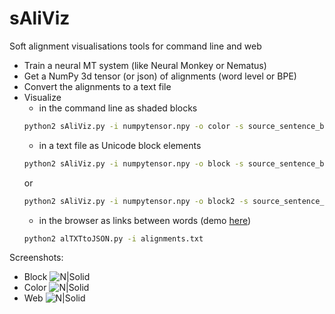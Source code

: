 # sAliViz
Soft alignment visualisations tools for command line and web
  - Train a neural MT system (like Neural Monkey or Nematus)
  - Get a NumPy 3d tensor (or json) of alignments (word level or BPE)
  - Convert the alignments to a text file
  - Visualize
    - in the command line as shaded blocks
    ```sh
    python2 sAliViz.py -i numpytensor.npy -o color -s source_sentence_bpe.txt -t target_sentence_bpe.txt
    ```
	- in a text file as Unicode block elements
    ```sh
    python2 sAliViz.py -i numpytensor.npy -o block -s source_sentence_bpe.txt -t target_sentence_bpe.txt
    ```
	or
    ```sh
    python2 sAliViz.py -i numpytensor.npy -o block2 -s source_sentence_bpe.txt -t target_sentence_bpe.txt
    ```
	- in the browser as links between words (demo [here](http://lielakeda.lv/other/NLP/alignments/?s=19))
    ```sh
    python2 alTXTtoJSON.py -i alignments.txt
    ```

Screenshots:
  - Block
		![N|Solid](https://github.com/M4t1ss/sAliViz/blob/master/screenshots/blockAlignments.PNG?raw=true)
  - Color
		![N|Solid](https://github.com/M4t1ss/sAliViz/blob/master/screenshots/colorAlignments.PNG?raw=true)
  - Web
		![N|Solid](https://github.com/M4t1ss/sAliViz/blob/master/screenshots/webAlignments.PNG?raw=true)
